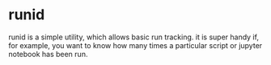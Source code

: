 # runid
runid is a simple utility, which allows basic run tracking. 
it is super handy if, for example, you want to know how many times a particular script or jupyter notebook has been run.
